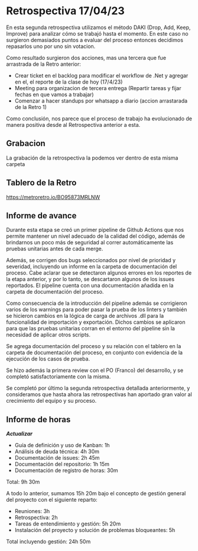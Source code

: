 # Retrospectiva 17/04/23

En esta segunda retrospectiva utilizamos el método DAKI (Drop, Add, Keep, Improve) para analizar cómo se trabajó hasta el momento. 
En este caso no surgieron demasiados puntos a evaluar del proceso entonces decidimos repasarlos uno por uno sin votacion.

Como resultado surgieron dos acciones, mas una tercera que fue arrastrada de la Retro anterior:


- Crear ticket en el backlog para modificar el workflow de .Net y agregar en el, el reporte de la clase de hoy (17/4/23)
- Meeting para organizacion de tercera entrega (Repartir tareas y fijar fechas en que vamos a trabajar)
- Comenzar a hacer standups por whatsapp a diario (accion arrastarada de la Retro 1)

Como conclusión, nos parece que el proceso de trabajo ha evolucionado de manera positiva desde al Retrospectiva anterior a esta.  

## Grabacion

La grabación de la retrospectiva la podemos ver dentro de esta misma carpeta

## Tablero de la Retro

https://metroretro.io/BO95873MRLNW

## Informe de avance
Durante esta etapa se creó un primer pipeline de Github Actions que nos permite mantener un nivel adecuado de la calidad del código, además de brindarnos un poco más de seguridad al correr automáticamente las pruebas unitarias antes de cada merge. 

Además, se corrigen dos bugs seleccionados por nivel de prioridad y severidad, incluyendo un informe en la carpeta de documentación del proceso. Cabe aclarar que se detectaron algunos errores en los reportes de la etapa anterior, y por lo tanto, se descartaron algunos de los issues reportados. El pipeline cuenta con una documentación añadida en la carpeta de documentación del proceso.

Como consecuencia de la introducción del pipeline además se corrigieron varios de los warnings para poder pasar la prueba de los linters y también se hicieron cambios en la lógica de carga de archivos .dll para la funcionalidad de importación y exportación. Dichos cambios se aplicaron para que las pruebas unitarias corran en el entorno del pipeline sin la necesidad de aplicar otros scripts.

Se agrega documentación del proceso y su relación con el tablero en la carpeta de documentación del proceso, en conjunto con evidencia de la ejecución de los casos de prueba.

Se hizo además la primera review con el PO (Franco) del desarrollo, y se completó satisfactoriamente con la misma.

Se completó por último la segunda retrospectiva detallada anteriormente, y consideramos que hasta ahora las retrospectivas han aportado gran valor al crecimiento del equipo y su proceso.

## Informe de horas
**_Actualizar_**

- Guía de definición y uso de Kanban: 1h
- Análisis de deuda técnica: 4h 30m
- Documentación de issues: 2h 45m
- Documentación del repositorio: 1h 15m
- Documentación de registro de horas: 30m

Total: 9h 30m

A todo lo anterior, sumamos 15h 20m bajo el concepto de gestión general del proyecto con el siguiente reparto:
- Reuniones: 3h
- Retrospectiva: 2h
- Tareas de entendimiento y gestión: 5h 20m
- Instalación del proyecto y solución de problemas bloqueantes: 5h

Total incluyendo gestión: 24h 50m

